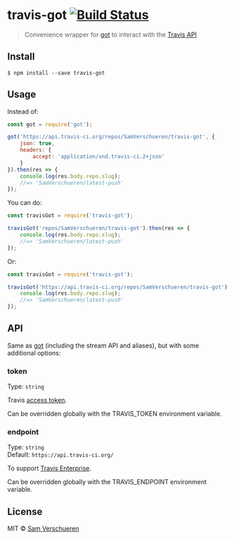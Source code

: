 # travis-got [![Build Status](https://travis-ci.org/SamVerschueren/travis-got.svg?branch=master)](https://travis-ci.org/SamVerschueren/travis-got)

> Convenience wrapper for [got](https://github.com/sindresorhus/got) to interact with the [Travis API](https://docs.travis-ci.com/api)


## Install

```
$ npm install --save travis-got
```


## Usage

Instead of:

```js
const got = require('got');

got('https://api.travis-ci.org/repos/SamVerschueren/travis-got', {
    json: true,
    headers: {
        accept: 'application/vnd.travis-ci.2+json'
    }
}).then(res => {
    console.log(res.body.repo.slug);
    //=> 'SamVerschueren/latest-push'
});
```

You can do:

```js
const travisGot = require('travis-got');

travisGot('repos/SamVerschueren/travis-got').then(res => {
    console.log(res.body.repo.slug);
    //=> 'SamVerschueren/latest-push'
});
```

Or:

```js
const travisGot = require('travis-got');

travisGot('https://api.travis-ci.org/repos/SamVerschueren/travis-got').then(res => {
    console.log(res.body.repo.slug);
    //=> 'SamVerschueren/latest-push'
});
```

## API

Same as [got](https://github.com/sindresorhus/got) (including the stream API and aliases), but with some additional options:

### token

Type: `string`

Travis [access token](https://docs.travis-ci.com/api#authentication).

Can be overridden globally with the TRAVIS_TOKEN environment variable.

### endpoint

Type: `string`<br>
Default: `https://api.travis-ci.org/`

To support [Travis Enterprise](https://enterprise.travis-ci.com/).

Can be overridden globally with the TRAVIS_ENDPOINT environment variable.


## License

MIT © [Sam Verschueren](http://github.com/SamVerschueren)
